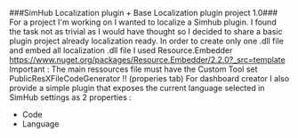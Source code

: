 ﻿###SimHub Localization plugin + Base Localization plugin project 1.0###
For a project I'm working on I wanted to localize a Simhub plugin.
I found the task not as trivial as I would have thought so I decided to share a basic plugin project already localization ready.
In order to create only one .dll file and embed all localization .dll file I used Resource.Embedder https://www.nuget.org/packages/Resource.Embedder/2.2.0?_src=template
Important : The main ressources file must have the Custom Tool set PublicResXFileCodeGenerator !! (properies tab)
For dashboard creator I also provide a simple plugin that exposes the current language selected in SimHub settings as 2 properties :
- Code
- Language
